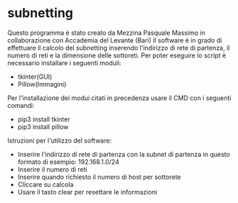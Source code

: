 # subnetting
Questo programma è stato creato da Mezzina Pasquale Massimo in collaborazione con Accademia del Levante (Bari)
Il software è in grado di effettuare il calcolo del subnetting inserendo l'indirizzo di rete di partenza, il numero di reti e la dimensione delle sottoreti. 
Per poter eseguire lo script è necessario installare i seguenti moduli:
 - tkinter(GUI) 
 - Pillow(Immagini)

Per l'installazione dei modui citati in precedenza usare il CMD con i seguenti comandi:
- pip3 install tkinter
- pip3 install pillow

Istruzioni per l'utilizzo del software:
- Inserire l'indirizzo di rete di partenza con la subnet di partenza in questo formato di esempio: 192.168.1.0/24
- Inserire il numero di reti
- Inserire quando richiesto il numero di host per sottorete
- Cliccare su calcola
- Usare il tasto clear per resettare le informazioni 

